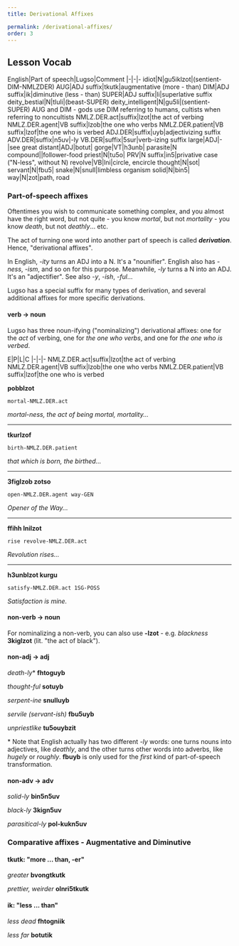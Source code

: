 ```yaml
---
title: Derivational Affixes

permalink: /derivational-affixes/
order: 3
---
```


## Lesson Vocab

English|Part of speech|Lugso|Comment
|-|-|-
idiot|N|gu5iklzot|(sentient-DIM-NMLZDER)
AUG|ADJ suffix|tkutk|augmentative (more - than)
DIM|ADJ suffix|ik|diminutive (less - than)
SUPER|ADJ suffix|li|superlative suffix
deity_bestial|N|tluli|(beast-SUPER)
deity_intelligent|N|gu5li|(sentient-SUPER) AUG and DIM - gods use DIM referring to humans, cultists when referring to noncultists
NMLZ.DER.act|suffix|lzot|the act of verbing
NMLZ.DER.agent|VB suffix|lzob|the one who verbs
NMLZ.DER.patient|VB suffix|lzof|the one who is verbed
ADJ.DER|suffix|uyb|adjectivizing suffix
ADV.DER|suffix|n5uv|-ly
VB.DER|suffix|5sur|verb-izing suffix
large|ADJ|-|see great
distant|ADJ|botut|
gorge|VT|h3unb|
parasite|N compound||follower-food
priest|N|tu5o|
PRV|N suffix|in5|privative case ("N-less", without N)
revolve|VB|lni|circle, encircle
thought|N|sot|
servant|N|fbu5|
snake|N|snull|limbless organism
solid|N|bin5|
way|N|zot|path, road

### Part-of-speech affixes

Oftentimes you wish to communicate something complex, and you almost have the right word, but not quite - you know _mortal_, but not _mortality_ - you know _death_, but not _deathly_... etc.

The act of turning one word into another part of speech is called _**derivation**_. Hence, "derivational affixes".

In English, _-ity_ turns an ADJ into a N. It's a "nounifier". English also has _-ness_, _-ism_, and so on for this purpose. Meanwhile, _-ly_ turns a N into an ADJ. It's an "adjectifier". See also _-y_, _-ish_, _-ful_...

Lugso has a special suffix for many types of derivation, and several additional affixes for more specific derivations.

#### verb -> noun

Lugso has three noun-ifying ("nominalizing") derivational affixes: one for the _act_ of verbing, one for _the one who verbs_, and one for _the one who is verbed_.

E|P|L|C
|-|-|-
NMLZ.DER.act|suffix|lzot|the act of verbing
NMLZ.DER.agent|VB suffix|lzob|the one who verbs
NMLZ.DER.patient|VB suffix|lzof|the one who is verbed

**pobblzot**

`mortal-NMLZ.DER.act`

_mortal-ness, the act of being mortal, mortality..._

---

**tkurlzof**

`birth-NMLZ.DER.patient`

_that which is born, the birthed..._

---

**3figlzob zotso**

`open-NMLZ.DER.agent way-GEN`

_Opener of the Way..._

---

**ffihh lnilzot**

`rise revolve-NMLZ.DER.act`

_Revolution rises..._

---

**h3unblzot kurgu**

`satisfy-NMLZ.DER.act 1SG-POSS`

_Satisfaction is mine._

#### non-verb -> noun

For nominalizing a non-verb, you can also use **-lzot** - e.g. _blackness_ **3kiglzot** (lit. "the act of black").

#### non-adj -> adj

_death-ly_* **fhtoguyb**

_thought-ful_ **sotuyb**

_serpent-ine_ **snulluyb**

_servile (servant-ish)_ **fbu5uyb**

_unpriestlike_ **tu5ouybzit**

\* Note that English actually has two different _-ly_ words: one turns nouns into adjectives, like _deathly_, and the other turns other words into adverbs, like _hugely_ or _roughly_. **fbuyb** is only used for the _first_ kind of part-of-speech transformation.

#### non-adv -> adv

_solid-ly_  **bin5n5uv**

_black-ly_ **3kign5uv**

_parasitical-ly_ **pol-kukn5uv**

### Comparative affixes - Augmentative and Diminutive

#### tkutk: "more ... than, -er"

_greater_ **bvongtkutk**

_prettier, weirder_ **olnri5tkutk**

#### ik: "less ... than"

_less dead_ **fhtogniik**

_less far_ **botutik**
